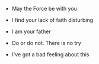 - May the Force be with you

- I find your lack of faith disturbing

- I am your father

- Do or do not. There is no try

- I've got a bad feeling about this

